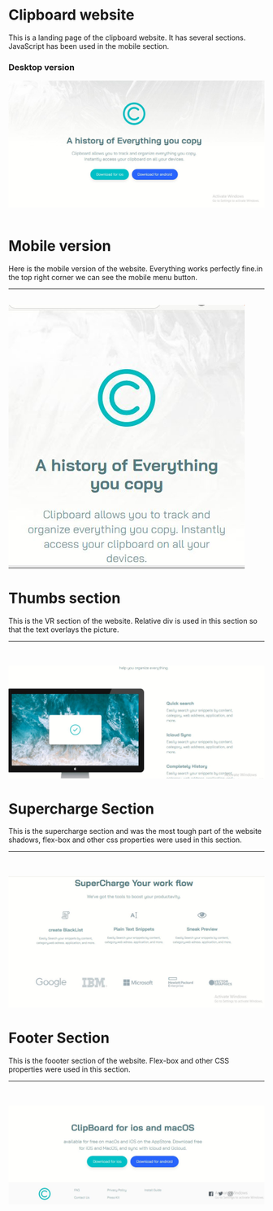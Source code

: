 
# Clipboard website
This is a landing page of the clipboard website. It has several sections. JavaScript has been used in the mobile section.

### Desktop version
<img src="../all-project-assets/clipboard/images/clipboard_desktop.JPG">
<br>
<br>

# Mobile version
Here is the mobile version of the website. Everything works perfectly fine.in the top right corner we can see the mobile menu button. 
<hr>
<br>

<img src="../all-project-assets/clipboard/images/clipboard_mobile.JPG">

# Thumbs section
This is the VR section of the website. Relative div is used in this section so that the text overlays the picture.
<hr>
<br>
<br>
<img src="../all-project-assets/clipboard/images/clipboard_thumbs.JPG">

# Supercharge Section
This is the supercharge section and was the most tough part of the website shadows, flex-box and other css properties were used in this section.
<hr>
<br>
<br>
<img src="../all-project-assets/clipboard/images/clipboard_supercharge.JPG">

# Footer Section

This is the foooter section of the website. Flex-box and other CSS properties were used in this section.
<hr>
<br>
<br>
<img src="../all-project-assets/clipboard/images/clipboard_footer.JPG">


